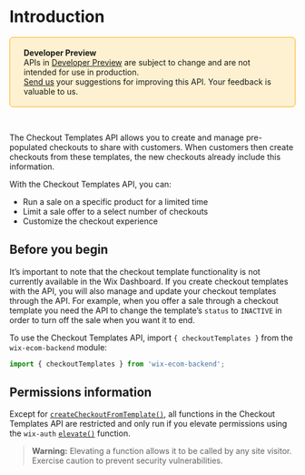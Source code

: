 # Introduction

<div style="background-color: #FEF1D1; padding: 18px 24px; border-radius: 6px; border: 1px solid #FDB10C; box-sizing: border-box; display: inline-block">
 <b>Developer Preview</b>
 <br/>
 <span>APIs in <a href="https://www.wix.com/velo/reference/api-overview/developer-preview">Developer Preview</a> are subject to change and are not intended for use in production.<br/><a href="mailto:velo-preview-feedback@wix.com">Send us</a> your suggestions for improving this API. Your feedback is valuable to us.</span>
</div> 

&nbsp;

The Checkout Templates API allows you to create and manage pre-populated checkouts to share with customers. When customers then create checkouts from these templates, the new checkouts already include this information.

With the Checkout Templates API, you can:
+ Run a sale on a specific product for a limited time
+ Limit a sale offer to a select number of checkouts
+ Customize the checkout experience

## Before you begin

It’s important to note that the checkout template functionality is not currently available in the Wix Dashboard. If you create checkout templates with the API, you will also manage and update your checkout templates through the API. For example, when you offer a sale through a checkout template you need the API to change the template’s `status` to `INACTIVE` in order to turn off the sale when you want it to end.

To use the Checkout Templates API, import `{ checkoutTemplates }` from the `wix-ecom-backend` module:
``` javascript
import { checkoutTemplates } from 'wix-ecom-backend';
```

## Permissions information

Except for [`createCheckoutFromTemplate()`](#createCheckoutFromTemplate), 
all functions in the Checkout Templates API are restricted and only run if you elevate permissions
using the `wix-auth` [`elevate()`](https://dev.wix.com/docs/velo/api-reference/wix-auth/elevate) function.

<blockquote class='warning'>
<p><strong>Warning:</strong> Elevating a function allows it to be called by any site visitor.
Exercise caution to prevent security vulnerabilities.</p>
</blockquote>